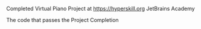 Completed Virtual Piano Project at https://hyperskill.org JetBrains Academy

The code that passes the Project Completion

